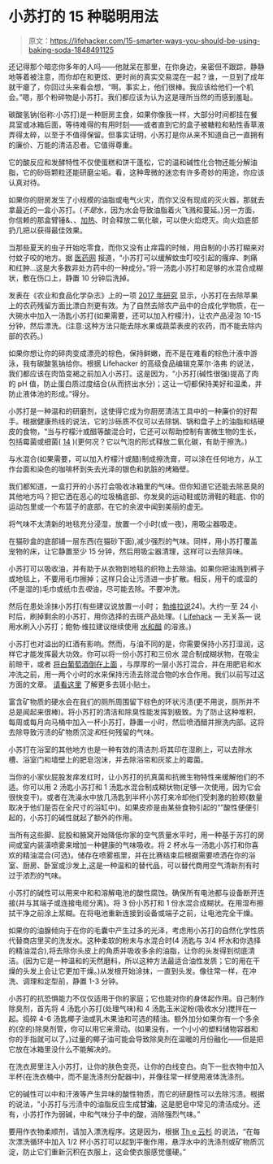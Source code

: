 # 小苏打的 15 种聪明用法

> 原文：<https://lifehacker.com/15-smarter-ways-you-should-be-using-baking-soda-1848491125>

还记得那个暗恋你多年的人吗——他就呆在那里，在你身边，亲密但不跟踪，静静地等着被注意，而你却在和更炫、更时尚的真实交易混在一起？谁，一旦到了成年就干瘪了，你回过头来看会想，“啊。事实上，他们很棒。我应该给他们一个机会。”嗯，那个粉碎物是小苏打。我们都应该为认为这是理所当然的而感到羞耻。

碳酸氢钠(俗称:小苏打)是一种厨房主食，如果你像我一样，大部分时间都挂在餐具室或冰箱后面，等待难得的有用时刻——或者直到它的盒子被糖粒和粘性香草液弄得太碎，以至于不值得保留。但事实证明，小苏打是你从来不知道自己一直拥有的廉价、万能的清洁忍者。它值得尊重。

它的酸反应和发酵特性不仅使蛋糕和饼干蓬松，它的温和碱性化合物还能分解油脂，它的砂砾颗粒还能研磨尘垢。看，这种卑微的迷恋有许多奇妙的用途，你应该认真对待。

如果你的厨房发生了小规模的油脂或电气火灾，而你又没有现成的灭火器，那就去拿最近的一盒小苏打。(*不是*水，因为水会导致油脂着火飞溅和蔓延。)另一方面，你信赖的那盒臂锤&、、[加热](https://www.verywellhealth.com/how-to-put-out-a-grease-fire-1298709#:~:text=Baking%20soda%20is%20effective%20because,getting%20the%20oxygen%20it%20needs.)、时会释放二氧化碳，可以使火焰熄灭。向火焰底部扔几把以获得最佳效果。

当那些夏天的虫子开始吃零食，而你又没有止痒霜的时候，用自制的小苏打糊来对付蚊子咬的地方。据 [医药网](https://www.medicinenet.com/home_remedies_for_mosquito_bites/article.htm) 报道，“小苏打可以缓解蚊虫叮咬引起的瘙痒、刺痛和红肿...这是大多数非处方药中的一种成分。”将一汤匙小苏打和足够的水混合成糊状，敷在伤口上，静置 10 分钟后洗掉。

发表在《农业和食品化学杂志》上的一项 [2017 年研究](https://pubs.acs.org/doi/10.1021/acs.jafc.7b03118) 显示，小苏打在去除苹果上的农药残留方面比漂白剂更有效。为了自然去除农产品中的合成化学物质，在一大碗水中加入一汤匙小苏打(如果需要，还可以加入柠檬汁)，让农产品浸泡 10-15 分钟，然后漂洗。(注意:这种方法只能去除水果或蔬菜表皮的农药，而不能去除内部的农药。)

如果你想让你的碎肉变成漂亮的棕色，保持鲜嫩，而不是在难看的棕色汁液中游泳，我有碳酸氢钠给你。根据 Lifehacker 的高级食品编辑克莱尔·洛弗 的说法，我们都应该在肉馅变褐之前加入小苏打。这是因为，“小苏打(碱性很强)提高了肉的 pH 值，防止蛋白质过度结合(从而挤出水分)；这让一切都保持美好和温柔，并防止液体池的形成。”得分。

小苏打是一种温和的研磨剂，这使得它成为你厨房清洁工具中的一种廉价的好帮手。根据健康热线的说法，它的沙砾质不仅可以去除锅、锅和盘子上的油脂和结硬皮的食物，“当与柠檬汁或醋等酸混合时，它还可以帮助控制有害微生物的生长，包括霉菌或细菌( [14](https://www.ncceh.ca/sites/default/files/Alternative_Antimicrobial_Agents_Aug_2014.pdf) )(更何况？它以气泡的形式释放二氧化碳，有助于擦洗。)

与水混合(如果需要，可以加入柠檬汁或醋)制成擦洗膏，可以涂在任何地方，从工作台面和染色的咖啡杯到失去光泽的银色和肮脏的烤箱壁。

我们都知道，一盒打开的小苏打会吸收冰箱里的气味。但你知道它还能去除恶臭的其他地方吗？把它洒在恶心的垃圾桶底部、你发臭的运动鞋或防滑鞋的鞋底、你的运动包里或一个布篮子的底部，在它的余波中闻到美丽的虚无。

将气味不太清新的地毯充分浸湿，放置一个小时(或一夜)，用吸尘器吸走。

在猫砂盒的底部铺一层东西(在猫砂下面),减少强烈的气味。同样，用小苏打覆盖宠物的床，让它静置至少 15 分钟，然后用吸尘器清理，这样可以去除异味。

小苏打可以吸收油，并有助于从衣物到地毯的织物上去除油。如果你把油溅到裤子或地毯上，不要用毛巾擦掉；这样只会让污渍进一步扩散。相反，用干的或湿的(不是湿的)毛巾或纸巾去*吸*油，尽可能去除。不要冲洗。

然后在患处涂抹小苏打(有些建议说放置一小时； [勃维拉说](https://www.bobvila.com/articles/how-to-get-oil-out-of-clothes/)24)。大约一至 24 小时后，刷掉剩余的小苏打，用你选择的去斑产品处理。( [Lifehack](https://www.lifehack.org/articles/lifestyle/55-special-uses-for-baking-soda-you-never-knew.html) — 无关系— 说用水刷入小苏打；鲍勃·维拉建议继续使用 [水和醋](https://www.bobvila.com/articles/how-to-get-oil-out-of-clothes/) 的溶液。)

小苏打也对溢出的红酒有影响。然而，与油不同的是，你需要保持小苏打湿润，这样它才能发挥最大功效。你可以将一份小苏打和三份水 混合制成糊状物，在吸尘前晾干，或者 [将白葡萄酒倒在上面](https://learn.winecoolerdirect.com/removing-red-wine-stains/) ，与厚厚的一层小苏打混合，并在用肥皂和水冲洗之前，用一两个小时的水来保持污渍去除混合物的水合作用。我们以前写过这方面的文章。 [请看这里](https://lifehacker.com/use-baking-soda-and-vinegar-to-clean-your-carpet-5992036) 了解更多去斑小贴士。

富含矿物质的硬水会在我们的厕所周围留下棕色的环状污渍(更不用说，厕所并不总是闻起来很棒)。将小苏打的清洁和除臭性能发挥到极致。为了防止这种堆积，每周或每月向马桶中加入一杯小苏打，静置一小时，然后喷洒醋并擦洗内部。这将去除导致污渍的矿物质沉淀*和*任何残留的气味。

小苏打在浴室的其他地方也是一种有效的清洁剂:将其印在湿刷上，可以去除水槽、浴室门和墙壁上的肥皂泡沫，并去除浴帘和灰浆上的霉菌。

当你的小家伙屁股发痒发红时，让小苏打的抗真菌和抗微生物特性来缓解他们的不适。你可以用 2 汤匙小苏打和 1 汤匙水混合制成糊状物(足够一次使用，因为它会很快变干)。或者在洗澡水中放几汤匙到半杯小苏打来冷却他们受刺激的脸颊(数量取决于他们是否在全尺寸的浴缸中)。如果皮疹是由某些食物引起的“”酸性便便引起的，小苏打的碱性就起了额外的作用。

当所有这些脚、屁股和腋窝开始降低你家的空气质量水平时，用一种基于苏打的房间或室内装潢喷雾来增加一种健康的气味吸收。将 2 杯水与一汤匙小苏打和你喜欢的精油混合(可选)。储存在喷雾瓶里，并在比赛结束后根据需要喷洒在你的浴室、厨房、卧室或沙发上,这是一种温和的替代品，可以替代商用空气清新剂有时过于浓烈的气味。

小苏打的碱性可以用来中和和溶解电池的酸性腐蚀。确保所有电池都与设备断开连接(并与其端子或连接电缆分离)。将 3 份小苏打和 1 份水混合成糊状。在用湿布擦拭干净之前涂上浆糊。在将电池重新连接到设备或端子之前，让电池完全干燥。

如果你的油腺倾向于在你的毛囊中产生过多的光泽，考虑用小苏打的自然化学性质代替商店里买的洗发水。这种柔软的粉末与水混合时(4 汤匙与 3/4 杯水和你选择的精油混合),将去除你头皮上的角质并吸收多余的油脂，让你的头发得到彻底清洁。(因为它是一种温和的天然磨料，所以这种方法最适合油性发质；它的用在干燥的头发上会让它更加干燥。)从发根开始涂抹，一直到头发。像往常一样，在冲洗、调理和定型前，静置 1-3 分钟。

小苏打的抗恐惧能力不仅仅适用于你的家庭；它也能对你的身体起作用。自己制作除臭剂，首先将 4 汤匙小苏打(处理气味)和 4 汤匙玉米淀粉(吸收水分)搅拌在一起。捣碎 4-6 汤匙椰子油或乳木果油和可选的精油。额外加分如果你有一个多余的(空的)除臭剂管，你可以用它来滑动。(如果没有，一个小小的塑料储物容器和你的手指就可以了。)过量的椰子油可能会导致除臭剂在温暖的月份融化——但是把它放在冰箱里没什么不能解决的。

在洗衣房里注入小苏打，让你的肤色变亮，让你的白线变白。向下一批衣物中加入半杯(在洗衣桶中，而不是洗涤剂分配器中)，并像往常一样使用液体洗涤剂。

它的碱性可以中和汗液等产生异味的酸性物质，而它的研磨性可以去除污渍。根据的说法，“小苏打与污渍中的油脂反应生成**甘油**，这是肥皂中常见的清洁成分。还有，小苏打作为弱碱，中和气味分子中的酸，消除强烈气味。”

要用作衣物柔顺剂，请加入漂洗程序。这是因为，根据 [Th e 云杉](https://www.thespruce.com/use-baking-soda-in-laundry-2145765#:~:text=Soften%20Fabrics%20Naturally,-The%20Spruce%20%2F%20Kori&text=Adding%201%2F2%20cup%20of%20baking%20soda%20to%20each%20rinse,can%20make%20clothing%20feel%20stiff.) 的说法，“在每次漂洗循环中加入 1/2 杯小苏打可以起到平衡作用，悬浮水中的洗涤剂或矿物质沉淀，防止它们重新沉积在衣服上，这会使衣服感觉僵硬。”